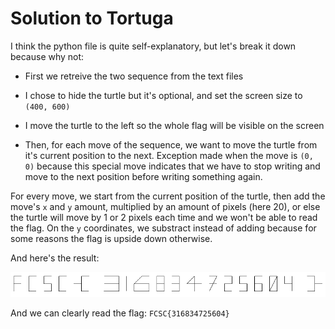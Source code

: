 # Solution to Tortuga

I think the python file is quite self-explanatory, but let's break it down because why not:

* First we retreive the two sequence from the text files

* I chose to hide the turtle but it's optional, and set the screen size to `(400, 600)`

* I move the turtle to the left so the whole flag will be visible on the screen

* Then, for each move of the sequence, we want to move the turtle from it's current position to the next. Exception made when the move is `(0, 0)` because this special move indicates that we have to stop writing and move to the next position before writing something again.

For every move, we start from the current position of the turtle, then add the move's `x` and `y` amount, multiplied by an amount of pixels (here 20), or else the turtle will move by 1 or 2 pixels each time and we won't be able to read the flag. On the `y` coordinates, we substract instead of adding because for some reasons the flag is upside down otherwise.

And here's the result:

![](readme_images/image-2.png)

And we can clearly read the flag: `FCSC{316834725604}`

